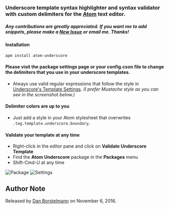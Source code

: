 ### Underscore template syntax highlighter and syntax validator with custom delimiters for the [Atom](https://atom.io/) text editor.

##### _Any contributions are greatly appreciated.  If you want me to add snippets, please make a [New Issue](https://github.com/dborstelmann/atom-underscore/issues/new) or email me. Thanks!_

#### Installation

```
apm install atom-underscore
```

#### Please visit the package settings page or your config.cson file to change the delimiters that you use in your underscore templates.
- Always use valid regular expressions that follow the style in [Underscore's Template Settings](http://underscorejs.org/#template).  _(I prefer Mustache style as you can see in the screenshot below.)_

#### Delimiter colors are up to you
- Just add a style in your Atom stylesheet that overwrites `.tag.template.underscore.boundary`.

#### Validate your template at any time
- Right-click in the editor pane and click on **Validate Underscore Template**
- Find the **Atom Underscore** package in the **Packages** menu
- Shift-Cmd-U at any time

![Package](https://s26.postimg.org/rnvxirrk9/package.png)
![Settings](https://s26.postimg.org/iep5uwtah/settings.png)


## Author Note

Released by [Dan Borstelmann](https://github.com/dborstelmann) on November 6, 2016.
